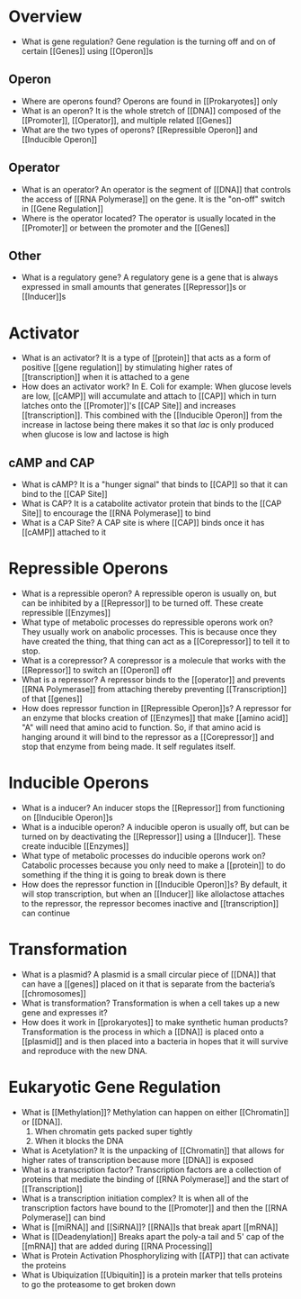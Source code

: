 # Overview
- What is gene regulation?
	Gene regulation is the turning off and on of certain [[Genes]] using [[Operon]]s
## Operon
- Where are operons found?
	Operons are found in [[Prokaryotes]] only
- What is an operon?
	It is the whole stretch of [[DNA]] composed of the [[Promoter]], [[Operator]], and multiple related [[Genes]]
- What are the two types of operons?
	[[Repressible Operon]] and [[Inducible Operon]]
## Operator
- What is an operator?
	An operator is the segment of [[DNA]] that controls the access of [[RNA Polymerase]] on the gene. It is the "on-off" switch in [[Gene Regulation]]
- Where is the operator located?
	The operator is usually located in the [[Promoter]] or between the promoter and the [[Genes]]
## Other
- What is a regulatory gene?
	A regulatory gene is a gene that is always expressed in small amounts that generates [[Repressor]]s or [[Inducer]]s

# Activator
- What is an activator?
	It is a type of [[protein]] that acts as a form of positive [[gene regulation]] by stimulating higher rates of [[transcription]] when it is attached to a gene
- How does an activator work?
	In E. Coli for example:
	When glucose levels are low, [[cAMP]] will accumulate and attach to [[CAP]] which in turn latches onto the [[Promoter]]'s [[CAP Site]] and increases [[transcription]]. This combined with the [[Inducible Operon]] from the increase in lactose being there makes it so that *lac* is only produced when glucose is low and lactose is high
## cAMP and CAP
- What is cAMP?
	It is a "hunger signal" that binds to [[CAP]] so that it can bind to the [[CAP Site]]
- What is CAP?
	It is a catabolite activator protein that binds to the [[CAP Site]] to encourage the [[RNA Polymerase]] to bind
- What is a CAP Site?
	A CAP site is where [[CAP]] binds once it has [[cAMP]] attached to it

# Repressible Operons
- What is a repressible operon?
	A repressible operon is usually on, but can be inhibited by a [[Repressor]] to be turned off. These create repressible [[Enzymes]]
- What type of metabolic processes do repressible operons work on?
	They usually work on anabolic processes. This is because once they have created the thing, that thing can act as a [[Corepressor]] to tell it to stop.
- What is a corepressor?
	A corepressor is a molecule that works with the [[Repressor]] to switch an [[Operon]] off
- What is a repressor?
	A repressor binds to the [[operator]] and prevents [[RNA Polymerase]] from attaching thereby preventing [[Transcription]] of that [[genes]]
- How does repressor function in [[Repressible Operon]]s?
	A repressor for an enzyme that blocks creation of [[Enzymes]] that make [[amino acid]] "A" will need that amino acid to function. So, if that amino acid is hanging around it will bind to the repressor as a [[Corepressor]] and stop that enzyme from being made. It self regulates itself.

# Inducible Operons
- What is a inducer?
	An inducer stops the [[Repressor]] from functioning on [[Inducible Operon]]s
- What is a inducible operon?
	A inducible operon is usually off, but can be turned on by deactivating the [[Repressor]] using a [[Inducer]]. These create inducible [[Enzymes]]
- What type of metabolic processes do inducible operons work on?
	Catabolic processes because you only need to make a [[protein]] to do something if the thing it is going to break down is there
- How does the repressor function in [[Inducible Operon]]s?
	By default, it will stop transcription, but when an [[Inducer]] like allolactose attaches to the repressor, the repressor becomes inactive and [[transcription]] can continue

# Transformation
- What is a plasmid?
	A plasmid is a small circular piece of [[DNA]] that can have a [[genes]] placed on it that is separate from the bacteria’s [[chromosomes]]
- What is transformation?
	Transformation is when a cell takes up a new gene and expresses it?
- How does it work in [[prokaryotes]] to make synthetic human products?
	Transformation is the process in which a [[DNA]] is placed onto a [[plasmid]] and is then placed into a bacteria in hopes that it will survive and reproduce with the new DNA.

# Eukaryotic Gene Regulation
- What is [[Methylation]]?
	Methylation can happen on either [[Chromatin]] or [[DNA]]. 
	1. When chromatin gets packed super tightly
	2. When it blocks the DNA
- What is Acetylation?
	It is the unpacking of [[Chromatin]] that allows for higher rates of transcription because more [[DNA]] is exposed
- What is a transcription factor?
	Transcription factors are a collection of proteins that mediate the binding of [[RNA Polymerase]] and the start of [[Transcription]]
- What is a transcription initiation complex?
	It is when all of the transcription factors have bound to the [[Promoter]] and then the [[RNA Polymerase]] can bind
- What is [[miRNA]] and [[SiRNA]]?
	[[RNA]]s that break apart [[mRNA]]
- What is [[Deadenylation]]
	Breaks apart the poly-a tail and 5' cap of the [[mRNA]] that are added during [[RNA Processing]]
- What is Protein Activation
	Phosphorylizing with [[ATP]] that can activate the proteins
- What is Ubiquization
	[[Ubiquitin]] is a protein marker that tells proteins to go the proteasome to get broken down